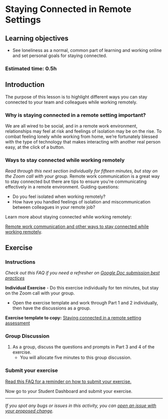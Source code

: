 # Staying Connected in Remote Settings

## Learning objectives

- See loneliness as a normal, common part of learning and working online and set personal goals for staying connected.

### Estimated time: 0.5h

## Introduction

The purpose of this lesson is to highlight different ways you can stay connected to your team and colleagues while working remotely. 

### Why is staying connected in a remote setting important?

We are all wired to be social, and in a remote work environment, relationships may feel at risk and feelings of isolation may be on the rise. To combat feeling lonely while working from home, we’re fortunately blessed with the type of technology that makes interacting with another real person easy, at the click of a button. 

### Ways to stay connected while working remotely

*Read through this next section individually for fifteen minutes, but stay on the Zoom call with your group.*
Remote work communication is a great way to stay connected but there are tips to ensure you're communicating effectively in a remote environment. 
Guiding questions:

- Do you feel isolated when working remotely?
- How have you handled feelings of isolation and miscommunication between colleagues in your remote job?

Learn more about staying connected while working remotely:



[Remote work communication and other ways to stay connected while working remotely](remote-work-communication-and-other-ways-to-stay-connected-while-working-remotely.md).

## Exercise

### Instructions

*Check out this FAQ if you need a refresher on [Google Doc submission best practices](https://microverse.zendesk.com/hc/en-us/articles/360063156813)*

**Individual Exercise** - Do this exercise individually for ten minutes, but stay on the Zoom call with your group.

- Open the exercise template and work through Part 1 and 2 individually, then have the discussions as a group.

**Exercise template to copy:** [Staying connected in a remote setting assessment](https://docs.google.com/document/d/1I5eJO6DB-uyNcYsJnOthznPPZRG78fbUur0OEXH5j1w)

### Group Discussion

1. As a group, discuss the questions and prompts in Part 3 and 4 of the exercise. 
    - You will allocate five minutes to this group discussion.

### Submit your exercise

[Read this FAQ for a reminder on how to submit your exercise.](https://microverse.zendesk.com/hc/en-us/articles/360061344234)

Now go to your Student Dashboard and submit your exercise.


------

_If you spot any bugs or issues in this activity, you can [open an issue with your proposed change](https://github.com/microverseinc/curriculum-transversal-skills/blob/main/git-github/articles/open_issue.md)._
